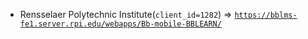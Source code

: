  - Rensselaer Polytechnic Institute(`client_id=1282`) => [`https://bblms-fe1.server.rpi.edu/webapps/Bb-mobile-BBLEARN/`](https://bblms-fe1.server.rpi.edu/webapps/Bb-mobile-BBLEARN/)
